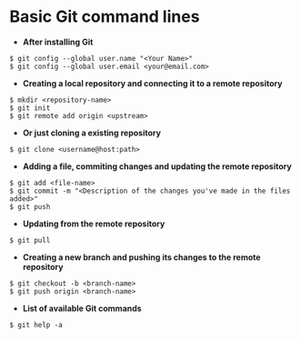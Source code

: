 # Basic Git command lines

* **After installing Git** <br />
```
$ git config --global user.name "<Your Name>"
$ git config --global user.email <your@email.com>
```

* **Creating a local repository and connecting it to a remote repository**
```
$ mkdir <repository-name>
$ git init
$ git remote add origin <upstream>
```

* **Or just cloning a existing repository**
```
$ git clone <username@host:path>
```

* **Adding a file, commiting changes and updating the remote repository**
```
$ git add <file-name>
$ git commit -m "<Description of the changes you've made in the files added>"
$ git push
```

* **Updating from the remote repository**
```
$ git pull
```

* **Creating a new branch and pushing its changes to the remote repository**
```
$ git checkout -b <branch-name>
$ git push origin <branch-name>
```

* **List of available Git commands**
```
$ git help -a
```
